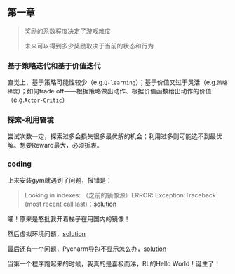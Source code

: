 ## 第一章

>奖励的系数程度决定了游戏难度
>
>未来可以得到多少奖励取决于当前的状态和行为

### 基于策略迭代和基于价值迭代
直觉上，基于策略可能性较少（e.g.`Q-learning`）；基于价值又过于灵活（e.g.`策略梯度`）；如何trade off——根据策略做出动作、根据价值函数给出动作的价值（e.g.`Actor-Critic`）

### 探索-利用窘境
尝试次数一定，探索过多会损失很多最优解的机会；利用过多则可能选不到最优解。想要Reward最大，必须折衷。

### coding
上来安装gym就遇到了问题，报错是：
>Looking in indexes: （之前的镜像源）ERROR: Exception:Traceback (most recent call last)：[solution](https://zhuanlan.zhihu.com/p/395477058)

嚯！原来是憨批我开着梯子在用国内的镜像！

然后虚拟环境问题，[solution](https://blog.csdn.net/weixin_43907191/article/details/115707263)

最后还有一个问题，Pycharm导包不显示怎么办，[solution](https://blog.csdn.net/weixin_43526279/article/details/122922263?spm=1001.2101.3001.6650.2&utm_medium=distribute.pc_relevant.none-task-blog-2%7Edefault%7ECTRLIST%7Edefault-2-122922263-blog-111855569.pc_relevant_multi_platform_whitelistv2&depth_1-utm_source=distribute.pc_relevant.none-task-blog-2%7Edefault%7ECTRLIST%7Edefault-2-122922263-blog-111855569.pc_relevant_multi_platform_whitelistv2&utm_relevant_index=5)

当第一个程序跑起来的时候，我真的是喜极而涕，RL的Hello World！诞生了！
